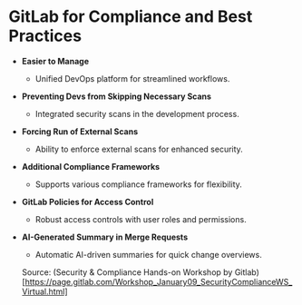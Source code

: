 # GitLab for Compliance and Best Practices

- **Easier to Manage**
  - Unified DevOps platform for streamlined workflows.
  
- **Preventing Devs from Skipping Necessary Scans**
  - Integrated security scans in the development process.
  
- **Forcing Run of External Scans**
  - Ability to enforce external scans for enhanced security.
  
- **Additional Compliance Frameworks**
  - Supports various compliance frameworks for flexibility.
  
- **GitLab Policies for Access Control**
  - Robust access controls with user roles and permissions.
  
- **AI-Generated Summary in Merge Requests**
  - Automatic AI-driven summaries for quick change overviews.

  Source: (Security & Compliance Hands-on Workshop by Gitlab)[https://page.gitlab.com/Workshop_January09_SecurityComplianceWS_Virtual.html]
